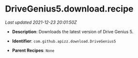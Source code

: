 # DriveGenius5.download.recipe

_Last updated 2021-12-23 20:01:50Z_

- **Description**: Downloads the latest version of Drive Genius 5.

- **Identifier**: `com.github.apizz.download.DriveGenius5`

- **Parent Recipes**: `None`

